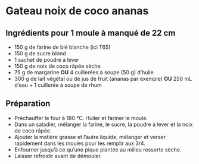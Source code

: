 # Gateau noix de coco ananas

## Ingrédients pour 1 moule à manqué de 22 cm

* 150 g de farine de blé blanche (ici T65)
* 150 g de sucre blond
* 1 sachet de poudre à lever
* 150 g de noix de coco râpée sèche
* 75 g de margarine **OU** 4 cuillerées à soupe (50 g) d’huile
* 300 g de lait végétal ou de jus de fruit (ananas par exemple) **OU** 250 mL d’eau + 1 cuillerée à soupe de rhum

## Préparation

* Préchauffer le four à 180 °C. Huiler et fariner le moule.
* Dans un saladier, mélanger la farine, le sucre, la poudre à lever et la noix de coco râpée.
* Ajouter la matière grasse et l’autre liquide, mélanger et verser rapidement dans les moules pour les remplir aux 3/4.
* Enfourner jusqu’à ce qu’une pique plantée au milieu ressorte sèche.
* Laisser refroidir avant de démouler.
